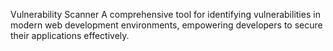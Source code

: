 Vulnerability Scanner
A comprehensive tool for identifying vulnerabilities in modern web development environments, empowering developers to secure their applications effectively.